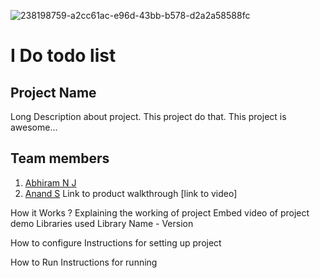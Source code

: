 ![238198759-a2cc61ac-e96d-43bb-b578-d2a2a58588fc](https://github.com/twilighty-abhi/SHN-Appwrite/assets/79564956/f2a45943-0b9c-46ce-9ccd-db1065d5ce3f)

# I Do todo list


## Project Name
Long Description about project. This project do that. This project is awesome...

## Team members
1. [Abhiram N J](https://github.com/twilighty-abhi)
2. [Anand S](https://github.com/AnandSuresh02)
Link to product walkthrough
[link to video]

How it Works ?
Explaining the working of project
Embed video of project demo
Libraries used
Library Name - Version

How to configure
Instructions for setting up project

How to Run
Instructions for running



